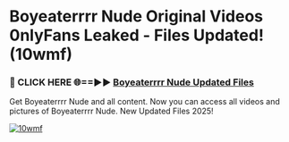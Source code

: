 # Boyeaterrrr Nude Original Videos 0nlyFans Leaked - Files Updated! (10wmf)

<h3>🔴 CLICK HERE 🌐==►► <a href="https://tinyurl.com/yc6ubb5a" rel="nofollow">Boyeaterrrr Nude Updated Files</a></h3>

Get Boyeaterrrr Nude and all content. Now you can access all videos and pictures of Boyeaterrrr Nude. New Updated Files 2025!

[![10wmf](https://i.imgur.com/7eu0CRL.gif)](https://tinyurl.com/yc6ubb5a)
